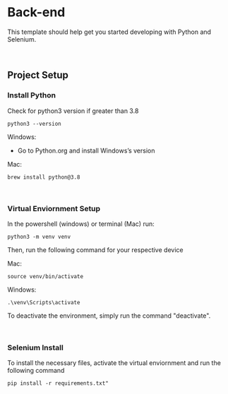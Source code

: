 # Back-end

This template should help get you started developing with Python and Selenium.

<br>

## Project Setup


### Install Python
Check for python3 version if greater than 3.8
```
python3 --version
```

Windows: 
- Go to Python.org and install Windows’s version

Mac:
```
brew install python@3.8
```

<br>

### Virtual Enviornment Setup
In the powershell (windows) or terminal (Mac) run:
```
python3 -m venv venv
```
Then, run the following command for your respective device

Mac:
```
source venv/bin/activate 
```
Windows:
```
.\venv\Scripts\activate 
```

To deactivate the environment, simply run the command "deactivate". 

<br>

### Selenium Install
To install the necessary files, activate the virtual enviornment and run the following command
```
pip install -r requirements.txt"
```
